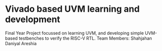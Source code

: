 # Vivado based UVM learning and development
Final Year Project focussed on learning UVM, and developing simple UVM-based testbenches to verify the RISC-V RTL.
Team Members:
Shahjahan
Daniyal Areshia
